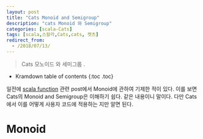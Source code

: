 ```yaml
---
layout: post
title: "Cats Monoid and Semigroup"
description: "cats Monoid 와 Semigroup"
categories: [scala-Cats]
tags: [scala,스칼라,Cats,cats, 켓츠]
redirect_from:
  - /2018/07/13/
---
```


> Cats 모노이드 와 세미그룹 .
>


* Kramdown table of contents
{:toc .toc}

일전에 [scala function](https://sslee05.github.io/blog/2017/09/09/scala-monoid/ "Monoid") 관련 post에서 Monoid에 관하여 기제한 적이 있다. 이를 보면 Cats의 Monoid and Semigroup은 이해하기 쉽다. 같은 내용이니 말이다. 다만 Cats에서 이를 어떻게 사용자 코드에 적용하는 지만 알면 된다.  

# Monoid



[^1]: This is a footnote.

[kramdown]: https://kramdown.gettalong.org/
[Simple Texture]: https://github.com/yizeng/jekyll-theme-simple-texture
